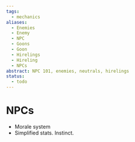 ```yaml
---
tags:
  - mechanics
aliases:
  - Enemies
  - Enemy
  - NPC
  - Goons
  - Goon
  - Hirelings
  - Hireling
  - NPCs
abstract: NPC 101, enemies, neutrals, hirelings
status:
  - todo
---
```

# NPCs
- Morale system
- Simplified stats. Instinct.